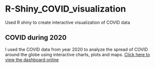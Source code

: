 # R-Shiny_COVID_visualization
Used R shiny to create interactive visualization of COVID data

<h2> COVID during 2020</h2>
I used the COVID data from year 2020 to analyze the spread of COVID around the globe using interactive charts, plots and maps.
 <a href="https://dsba-apps.shinyapps.io/FinalProject/"> Click here to view the dashboard online </a>
